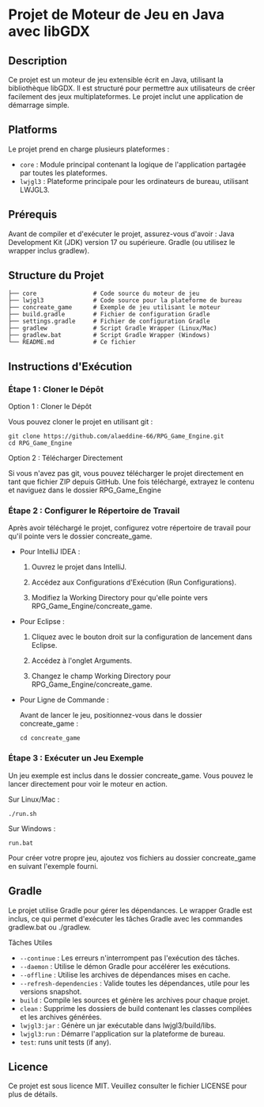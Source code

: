 # Projet de Moteur de Jeu en Java avec libGDX

## Description

Ce projet est un moteur de jeu extensible écrit en Java, utilisant la bibliothèque libGDX. Il est structuré pour permettre aux utilisateurs de créer facilement des jeux multiplateformes. Le projet inclut une application de démarrage simple.

## Platforms
Le projet prend en charge plusieurs plateformes :

- `core` : Module principal contenant la logique de l'application partagée par toutes les plateformes.
- `lwjgl3` : Plateforme principale pour les ordinateurs de bureau, utilisant LWJGL3.

## Prérequis
Avant de compiler et d'exécuter le projet, assurez-vous d'avoir :
  Java Development Kit (JDK) version 17 ou supérieure.
  Gradle (ou utilisez le wrapper inclus gradlew).

## Structure du Projet
```
├── core                # Code source du moteur de jeu
├── lwjgl3              # Code source pour la plateforme de bureau
├── concreate_game      # Exemple de jeu utilisant le moteur
├── build.gradle        # Fichier de configuration Gradle
├── settings.gradle     # Fichier de configuration Gradle
├── gradlew             # Script Gradle Wrapper (Linux/Mac)
├── gradlew.bat         # Script Gradle Wrapper (Windows)
└── README.md           # Ce fichier
```

## Instructions d'Exécution

### Étape 1 : Cloner le Dépôt

Option 1 : Cloner le Dépôt

Vous pouvez cloner le projet en utilisant git :
```
git clone https://github.com/alaeddine-66/RPG_Game_Engine.git
cd RPG_Game_Engine
```
Option 2 : Télécharger Directement

Si vous n'avez pas git, vous pouvez télécharger le projet directement en tant que fichier ZIP depuis GitHub. Une fois téléchargé, extrayez le contenu et naviguez dans le dossier RPG_Game_Engine

### Étape 2 : Configurer le Répertoire de Travail

Après avoir téléchargé le projet, configurez votre répertoire de travail pour qu'il pointe vers le dossier concreate_game.

+ Pour IntelliJ IDEA :

  1. Ouvrez le projet dans IntelliJ.
  
  2. Accédez aux Configurations d'Exécution (Run Configurations).
  
  3. Modifiez la Working Directory pour qu'elle pointe vers RPG_Game_Engine/concreate_game.

+ Pour Eclipse :

  1. Cliquez avec le bouton droit sur la configuration de lancement dans Eclipse.
  
  2. Accédez à l'onglet Arguments.
  
  3. Changez le champ Working Directory pour RPG_Game_Engine/concreate_game.

+ Pour Ligne de Commande :

  Avant de lancer le jeu, positionnez-vous dans le dossier concreate_game :
  ```
  cd concreate_game
  ```


### Étape 3 : Exécuter un Jeu Exemple

Un jeu exemple est inclus dans le dossier concreate_game. Vous pouvez le lancer directement pour voir le moteur en action.

Sur Linux/Mac :
```
./run.sh
```
Sur Windows :
```
run.bat
```

Pour créer votre propre jeu, ajoutez vos fichiers au dossier concreate_game en suivant l'exemple fourni.

## Gradle

Le projet utilise Gradle pour gérer les dépendances. Le wrapper Gradle est inclus, ce qui permet d'exécuter les tâches Gradle avec les commandes gradlew.bat ou ./gradlew.

Tâches Utiles

- `--continue` : Les erreurs n'interrompent pas l'exécution des tâches.
- `--daemon` : Utilise le démon Gradle pour accélérer les exécutions.
- `--offline` : Utilise les archives de dépendances mises en cache.
- `--refresh-dependencies` : Valide toutes les dépendances, utile pour les versions snapshot.
- `build` : Compile les sources et génère les archives pour chaque projet.
- `clean` : Supprime les dossiers de build contenant les classes compilées et les archives générées.
- `lwjgl3:jar` : Génère un jar exécutable dans lwjgl3/build/libs.
- `lwjgl3:run` : Démarre l'application sur la plateforme de bureau.
- `test`: runs unit tests (if any).

## Licence

Ce projet est sous licence MIT. Veuillez consulter le fichier LICENSE pour plus de détails.


